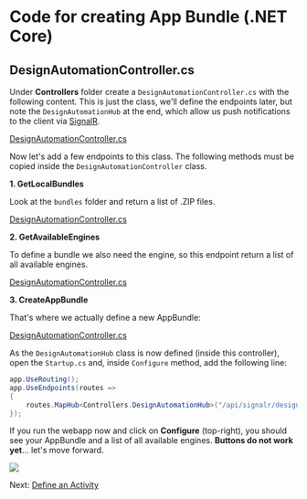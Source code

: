 # Code for creating App Bundle (.NET Core)

## DesignAutomationController.cs

Under **Controllers** folder create a `DesignAutomationController.cs` with the following content. This is just the class, we'll define the endpoints later, but note the `DesignAutomationHub` at the end, which allow us push notifications to the client via [SignalR](https://docs.microsoft.com/en-us/aspnet/core/signalr/introduction?view=aspnetcore-3.1).

[DesignAutomationController.cs](_snippets/modifymodels/netcore/DesignAutomationController.1.cs ':include :type=code csharp')

Now let's add a few endpoints to this class. The following methods must be copied inside the `DesignAutomationController` class.

**1. GetLocalBundles**

Look at the `bundles` folder and return a list of .ZIP files.

[DesignAutomationController.cs](_snippets/modifymodels/netcore/DesignAutomationController.2.cs ':include :type=code csharp')

**2. GetAvailableEngines**

To define a bundle we also need the engine, so this endpoint return a list of all available engines.

[DesignAutomationController.cs](_snippets/modifymodels/netcore/DesignAutomationController.3.cs ':include :type=code csharp')

**3. CreateAppBundle**

That's where we actually define a new AppBundle:

[DesignAutomationController.cs](_snippets/modifymodels/netcore/DesignAutomationController.4.cs ':include :type=code csharp')

As the `DesignAutomationHub` class is now defined (inside this controller), open the `Startup.cs` and, inside `Configure` method, add the following line:

```csharp
app.UseRouting();
app.UseEndpoints(routes =>
{
    routes.MapHub<Controllers.DesignAutomationHub>("/api/signalr/designautomation");
});
```

If you run the webapp now and click on **Configure** (top-right), you should see your AppBundle and a list of all available engines. **Buttons do not work yet**... let's move forward.

![](_media/designautomation/list_engines.png)

Next: [Define an Activity](designautomation/activity/)
